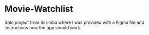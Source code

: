 # Movie-Watchlist

Solo project from Scrimba where I was provided with a Figma file and instructions how the app should work. 

